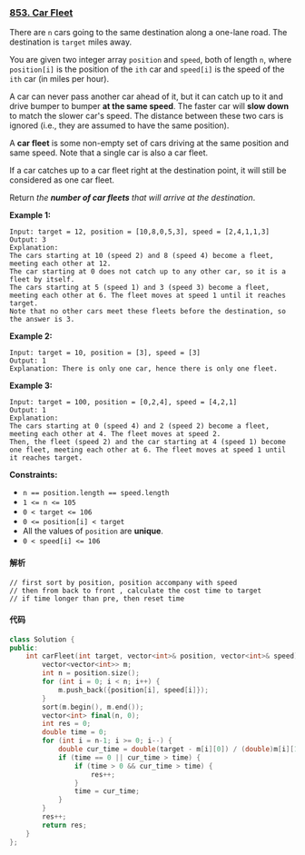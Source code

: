### [853. Car Fleet](https://leetcode.com/problems/car-fleet/)

There are `n` cars going to the same destination along a one-lane road. The destination is `target` miles away.

You are given two integer array `position` and `speed`, both of length `n`, where `position[i]` is the position of the `ith` car and `speed[i]` is the speed of the `ith` car (in miles per hour).

A car can never pass another car ahead of it, but it can catch up to it and drive bumper to bumper **at the same speed**. The faster car will **slow down** to match the slower car's speed. The distance between these two cars is ignored (i.e., they are assumed to have the same position).

A **car fleet** is some non-empty set of cars driving at the same position and same speed. Note that a single car is also a car fleet.

If a car catches up to a car fleet right at the destination point, it will still be considered as one car fleet.

Return *the **number of car fleets** that will arrive at the destination*.

 

**Example 1:**

```
Input: target = 12, position = [10,8,0,5,3], speed = [2,4,1,1,3]
Output: 3
Explanation:
The cars starting at 10 (speed 2) and 8 (speed 4) become a fleet, meeting each other at 12.
The car starting at 0 does not catch up to any other car, so it is a fleet by itself.
The cars starting at 5 (speed 1) and 3 (speed 3) become a fleet, meeting each other at 6. The fleet moves at speed 1 until it reaches target.
Note that no other cars meet these fleets before the destination, so the answer is 3.
```

**Example 2:**

```
Input: target = 10, position = [3], speed = [3]
Output: 1
Explanation: There is only one car, hence there is only one fleet.
```

**Example 3:**

```
Input: target = 100, position = [0,2,4], speed = [4,2,1]
Output: 1
Explanation:
The cars starting at 0 (speed 4) and 2 (speed 2) become a fleet, meeting each other at 4. The fleet moves at speed 2.
Then, the fleet (speed 2) and the car starting at 4 (speed 1) become one fleet, meeting each other at 6. The fleet moves at speed 1 until it reaches target.
```

 

**Constraints:**

- `n == position.length == speed.length`
- `1 <= n <= 105`
- `0 < target <= 106`
- `0 <= position[i] < target`
- All the values of `position` are **unique**.
- `0 < speed[i] <= 106`

#### 解析

```
// first sort by position, position accompany with speed
// then from back to front , calculate the cost time to target
// if time longer than pre, then reset time
```

#### 代码

```c++
class Solution {
public:
    int carFleet(int target, vector<int>& position, vector<int>& speed) {
        vector<vector<int>> m;
        int n = position.size();
        for (int i = 0; i < n; i++) {
            m.push_back({position[i], speed[i]});
        }
        sort(m.begin(), m.end());
        vector<int> final(n, 0);
        int res = 0;
        double time = 0;
        for (int i = n-1; i >= 0; i--) {
            double cur_time = double(target - m[i][0]) / (double)m[i][1];
            if (time == 0 || cur_time > time) {
                if (time > 0 && cur_time > time) {
                    res++;
                }
                time = cur_time;
            }
        }
        res++;
        return res;
    }
};
```

